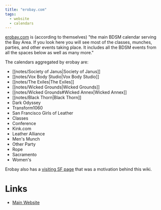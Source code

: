 ```yaml
---
title: "erobay.com"
tags:
  - website
  - calendars
---
```


[erobay.com](https://erobay.com) is (according to themselves) "the main BDSM calendar serving the Bay Area. If you look here you will see most of the classes, munches, parties, and other events taking place. It includes all the BDSM events from all the spaces below as well as many more."

The calendars aggregated by erobay are:

- [[notes/Society of Janus|Society of Janus]]
- [[notes/Vox Body Studio|Vox Body Studio]]
- [[notes/The Exiles|The Exiles]]
- [[notes/Wicked Grounds|Wicked Grounds]]
- [[notes/Wicked Grounds#Wicked Annex|Wicked Annex]]
- [[notes/Black Thorn|Black Thorn]]
- Dark Odyssey
- Transform1060
- San Francisco Girls of Leather
- Classes
- Conference
- Kink.com
- Leather Alliance
- Men's Munch
- Other Party
- Rope
- Sacramento
- Women's

Erobay also has a [visiting SF page](https://www.erobay.com/calendar/visitingSF.html) that was a motivation behind this wiki.

# Links
- [Main Website](https://erobay.com)